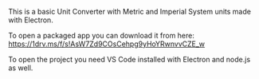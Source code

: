 This is a basic Unit Converter with Metric and Imperial System units made with Electron.

To open a packaged app you can download it from here: https://1drv.ms/f/s!AsW7Zd9COsCehpg9yHoYRwnvvCZE_w

To open the project you need VS Code installed with Electron and node.js as well.

